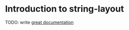 # Introduction to string-layout

TODO: write [great documentation](http://jacobian.org/writing/what-to-write/)
